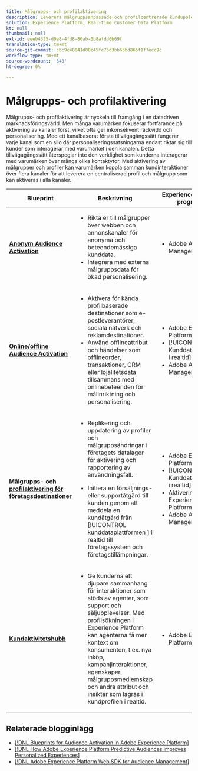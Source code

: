 ```yaml
---
title: Målgrupps- och profilaktivering
description: Leverera målgruppsanpassade och profilcentrerade kundupplevelser med kunddataplattformens ​ i realtid.
solution: Experience Platform, Real-time Customer Data Platform
kt: null
thumbnail: null
exl-id: eeeb4325-d0e8-4fd8-86ab-0b8afdd0b69f
translation-type: tm+mt
source-git-commit: cbc9c48041d00c45fc75d3bb65bd865f1f7ecc9c
workflow-type: tm+mt
source-wordcount: '348'
ht-degree: 0%

---
```



# Målgrupps- och profilaktivering

Målgrupps- och profilaktivering är nyckeln till framgång i en datadriven marknadsföringsvärld. Men många varumärken fokuserar fortfarande på aktivering av kanaler först, vilket ofta ger inkonsekvent räckvidd och personalisering. Med ett kanalbaserat första tillvägagångssätt fungerar varje kanal som en silo där personaliseringssatsningarna endast riktar sig till kunder som interagerar med varumärket i den kanalen. Detta tillvägagångssätt återspeglar inte den verklighet som kunderna interagerar med varumärken över många olika kontaktytor. Med aktivering av målgrupper och profiler kan varumärken koppla samman kundinteraktioner över flera kanaler för att leverera en centraliserad profil och målgrupp som kan aktiveras i alla kanaler.

| Blueprint | Beskrivning | Experience Cloud-program |
|---|---|---|
| **[Anonym Audience Activation](anonymous.md)** | <ul><li>Rikta er till målgrupper över webben och annonskanaler för anonyma och beteendemässiga kunddata.</li><li>Integrera med externa målgruppsdata för ökad personalisering.</li></ul> | <ul><li>Adobe Audience Manager</li></ul> |
| **[Online/offline Audience Activation](online-offline.md)** | <ul><li>Aktivera för kända profilbaserade destinationer som e-postleverantörer, sociala nätverk och reklamdestinationer. </li><li>Använd offlineattribut och händelser som offlineorder, transaktioner, CRM eller lojalitetsdata tillsammans med onlinebeteenden för målinriktning och personalisering.</li></ul> | <ul><li>Adobe Experience Platform</li><li> [!UICONTROL Kunddataplattform i realtid]</li><li>Adobe Audience Manager (valfritt)</li></ul> |
| **[Målgrupps- och profilaktivering för företagsdestinationer](enterprise-destinations.md)** | <ul><li>Replikering och uppdatering av profiler och målgruppsändringar i företagets datalager för aktivering och rapportering av användningsfall. </li></ul><ul><li>Initiera en försäljnings- eller supportåtgärd till kunden genom att meddela en kundåtgärd från [!UICONTROL kunddataplattformen ] i realtid till företagssystem och företagstillämpningar.</li></ul> | <ul><li>Adobe Experience Platform</li><li>[!UICONTROL Kunddataplattform i realtid]</li><li>Aktivering av Experience Platform</li><li>Adobe Audience Manager (valfritt)</li></ul> |
| **[Kundaktivitetshubb](customer-activity.md)** | <ul><li>Ge kunderna ett djupare sammanhang för interaktioner som stöds av agenter, som support och säljupplevelser. Med profilsökningen i Experience Platform kan agenterna få mer kontext om konsumenten, t.ex. nya inköp, kampanjinteraktioner, egenskaper, målgruppsmedlemskap och andra attribut och insikter som lagras i kundprofilen i realtid.</li></ul> | <ul><li>Adobe Experience Platform</li></ul> |

## Relaterade blogginlägg

* [[!DNL Blueprints for Audience Activation in Adobe Experience Platform]](https://medium.com/adobetech/a-blueprint-for-audience-activation-in-adobe-experience-platform-b2b30fae90fd)
* [[!DNL How Adobe Experience Platform Predictive Audiences improves Personalized Experiences]](https://medium.com/adobetech/how-adobe-experience-platform-predictive-audiences-improves-personalized-experiences-1f75a60cb7a3)
* [[!DNL Adobe Experience Platform Web SDK for Audience Management]](https://medium.com/adobetech/adobe-experience-platform-web-sdk-for-audience-management-751fa6d063bc)
